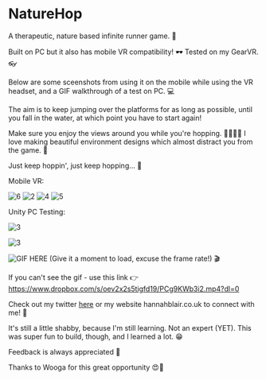 # NatureHop

A therapeutic, nature based infinite runner game. 🌙 

Built on PC but it also has mobile VR compatibility! 🕶 Tested on my GearVR. 👓

Below are some sceenshots from using it on the mobile while using the VR headset, and a GIF walkthrough of a test on PC. 💻 

The aim is to keep jumping over the platforms for as long as possible, until you fall in the water, at which point you have to start again! 

Make sure you enjoy the views around you while you're hopping. 🌲🌱🌿✨ I love making beautiful environment designs which almost distract you from the game. 🍃

Just keep hoppin', just keep hopping... 🐰

Mobile VR: 

![6](https://image.ibb.co/bRSdJy/Screenshot_20180513_235930.png) 
![2](https://image.ibb.co/mztt1J/Screenshot_20180513_231359.png)
![4](https://image.ibb.co/m23hvd/Screenshot_20180513_231418_1.png) 
![5](https://image.ibb.co/ie37BJ/Screenshot_20180513_235953.png) 

Unity PC Testing:

![3](https://image.ibb.co/kv2TJy/Screen_Shot_2018_05_13_at_22_20_31.png)

![3](https://image.ibb.co/fCZsdy/Screen_Shot_2018_05_14_at_00_21_01.png)

![GIF HERE](https://image.ibb.co/dqxsBJ/ezgif_com_video_to_gif_1.gif)
(Give it a moment to load, excuse the frame rate!) 🎬

If you can't see the gif - use this link 👉 https://www.dropbox.com/s/oev2x2s5tigfd19/PCg9KWb3i2.mp4?dl=0

Check out my twitter [here](http://www.twitter.com/erhannah) or my website hannahblair.co.uk to connect with me! 🐙

It's still a little shabby, because I'm still learning. Not an expert (YET). This was super fun to build, though, and I learned a lot. 😁

Feedback is always appreciated 👏

Thanks to Wooga for this great opportunity 😍👾
